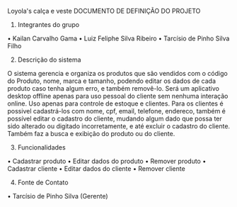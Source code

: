Loyola's calça e veste
DOCUMENTO DE DEFINIÇÃO DO PROJETO

1.	Integrantes do grupo

•	Kailan Carvalho Gama
•	Luiz Feliphe Silva Ribeiro
•	Tarcísio de Pinho Silva Filho


2.	Descrição do sistema

O sistema gerencia e organiza os produtos que são vendidos com o código do Produto, nome, marca e tamanho, podendo editar os dados de cada produto caso tenha algum erro, e também removê-lo. Será um aplicativo desktop offline apenas para uso pessoal do cliente sem nenhuma interação online. Uso apenas para controle de estoque e clientes. Para os clientes é possivel cadastrá-los com nome, cpf, email, telefone, endereco, também é possível editar o cadastro do cliente, mudando algum dado que possa ter sido alterado ou digitado incorretamente, e até excluir o cadastro do cliente. Também faz a busca e exibição do produto ou do cliente.

3.	Funcionalidades

•	Cadastrar produto
•	Editar dados do produto
•	Remover produto
•	Cadastrar cliente
•	Editar dados do cliente
•	Remover cliente


4.	Fonte de Contato

•	Tarcísio de Pinho Silva (Gerente)
